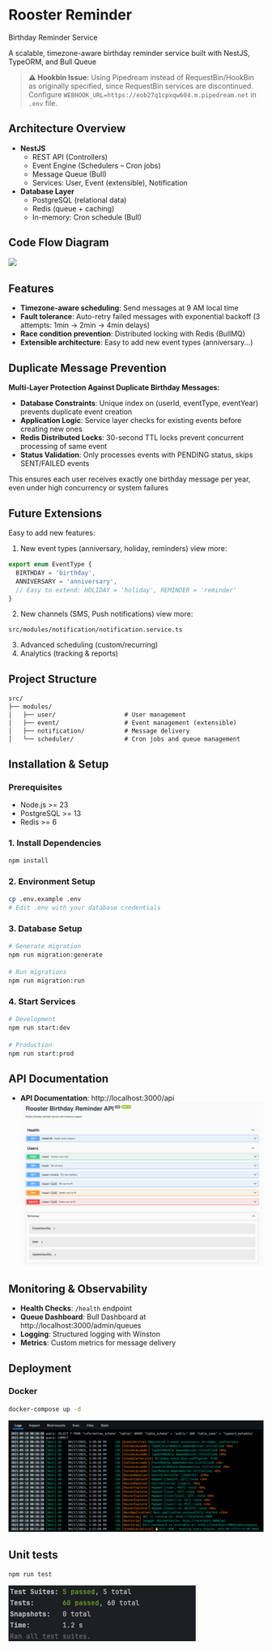 # Rooster Reminder
Birthday Reminder Service

A scalable, timezone-aware birthday reminder service built with NestJS, TypeORM, and Bull Queue

> **⚠️ Hookbin Issue:** Using Pipedream instead of RequestBin/HookBin as originally specified, since RequestBin services are discontinued. Configure `WEBHOOK_URL=https://eob27q1cpxqw604.m.pipedream.net` in `.env` file.

## Architecture Overview
* **NestJS**
   * REST API (Controllers)
   * Event Engine (Schedulers – Cron jobs)
   * Message Queue (Bull)
   * Services: User, Event (extensible), Notification
* **Database Layer**
   * PostgreSQL (relational data)
   * Redis (queue + caching)
   * In-memory: Cron schedule (Bull)

## Code Flow Diagram
[![](https://mermaid.ink/img/pako:eNqVVl1vIjcU_StXs9qmqzpZGL4C2m7FZ0gIhDBkV-0kqsyMAYvBZj2eJmySx75V6kNft_-hvym_pHfs4WtVVS0PCNv3nHvv8bHNoxPIkDk1Z6boag7jxq0A_Lx-DU2pGHQieW9n6v5NzBTUh-fvJurt--bopgXpTHwHx8fvoeF_O5SxninmXV-aCLMI30D7FyY0XMpZ_ObOUtnvpv_y-1_QVFKkIWoNXZkoyz1nwQIaXOl5SNcw5ktmk7Qem4lSKV0aC99Dtd43CC6AijVojPwsBfvheT9RK8U-_cjiJ2j7HS7CHbWpccMwpmrGtEmXksR3-_CBfIKO7y34Cm6E5hEM2IMt46CptqnzzG8qRjXb690kGSpmJlrJKuIBBmxynBlY179OWMLgQk5sfCOJIrBz38GIhTw-SNY1qHP_o1QL3JqhkgGLLdIEY2LUEac1CzSXIgOfG9iF30h4FEIfIXTGDOqoy9YE088FcH0UwzpVeZKJdZTBLwy853sMldQShnzFQmx3aVu88sbwVkn0AlPHS0t-UHXP4C8fP7LJXMoFeEmQlr3Zs0sj98uXX8HN5eCq9wR9v0_VAmgMXnswvjsI-_M3aCsl1RMMtlGd-vllu2Wq8YI5C5OIoXharQ_KQId3aBLhfsuIKSoCZuev_BELpDFk6k1DY_1ZyEGfiyTdNdPC0JqpQ3nEQrvVVnyVJvs5kAlu9TsoZGmHBnTtm1Lgnuu55X5YodnQUjSCBg0WcjrNANfWFF8V3X7QTMR8gk21WMxnwq6MfOu1zAQys_XG6QTqQnBsI6aoAxyfpC61SM8fSM2nqR_RI9CcUyFYZOHZHhHw-h6B9hJbzcC9r8rqsTV00POJYug7OkEGuzb2RzRgeJuIkJsE2SHgmbYvX_6w1oYWj7XiExQ4NM6Nt-utBh46_ikxNBhEOUqdqXTjbw4s1O-pYlsQ3g0pDcqaBuy40J9dKsKIi1lG8cH3MIzuJN0G27Nnz9eunK5UHBNqpE6BO6KtGp5ep9N2HEQ0jltsCivFlyh_eqfClEdR7VWxWe-UcgRbkgtWe-W2K62Cmw2P73mo57XC6oEEMpKqdj_nmn1FyVLz7xF2isVCobwlbJbdU_f0kND9V8JPacf7hJ3qaW5XYbtcym-H_4mQ7fxqGatNt9LYMZbr-Ua1_n8YpxubWT43Xy13Clu-XKtYqecP-fL_xLfHCnXSIG1yRi5Ij_T392k_aECG5Hqn-P5Sl5yTq512-0sj4u1psL8yJjfkw7YbhzhLpvCEhfgYP6Zxt46esyW7dWr4c4qvcaxvnVvxjJE00dJbi8CpTWkUM-Iomczm21GyCvFxaXGKj_pyO7ui4icpcaxVYodO7dF5cGql8km-VMV9dctu1XWL-RJx1k4tXy6clEulUi5XKBTdolsqPxPns2HInxQLrluoViq509Mqeswl-AciLd1y4xsdMtVMb0CnVsmXiYMnXEvVt_81AimmfOY8_w3XfsHa?type=png)](https://mermaid.live/edit#pako:eNqVVl1vIjcU_StXs9qmqzpZGL4C2m7FZ0gIhDBkV-0kqsyMAYvBZj2eJmySx75V6kNft_-hvym_pHfs4WtVVS0PCNv3nHvv8bHNoxPIkDk1Z6boag7jxq0A_Lx-DU2pGHQieW9n6v5NzBTUh-fvJurt--bopgXpTHwHx8fvoeF_O5SxninmXV-aCLMI30D7FyY0XMpZ_ObOUtnvpv_y-1_QVFKkIWoNXZkoyz1nwQIaXOl5SNcw5ktmk7Qem4lSKV0aC99Dtd43CC6AijVojPwsBfvheT9RK8U-_cjiJ2j7HS7CHbWpccMwpmrGtEmXksR3-_CBfIKO7y34Cm6E5hEM2IMt46CptqnzzG8qRjXb690kGSpmJlrJKuIBBmxynBlY179OWMLgQk5sfCOJIrBz38GIhTw-SNY1qHP_o1QL3JqhkgGLLdIEY2LUEac1CzSXIgOfG9iF30h4FEIfIXTGDOqoy9YE088FcH0UwzpVeZKJdZTBLwy853sMldQShnzFQmx3aVu88sbwVkn0AlPHS0t-UHXP4C8fP7LJXMoFeEmQlr3Zs0sj98uXX8HN5eCq9wR9v0_VAmgMXnswvjsI-_M3aCsl1RMMtlGd-vllu2Wq8YI5C5OIoXharQ_KQId3aBLhfsuIKSoCZuev_BELpDFk6k1DY_1ZyEGfiyTdNdPC0JqpQ3nEQrvVVnyVJvs5kAlu9TsoZGmHBnTtm1Lgnuu55X5YodnQUjSCBg0WcjrNANfWFF8V3X7QTMR8gk21WMxnwq6MfOu1zAQys_XG6QTqQnBsI6aoAxyfpC61SM8fSM2nqR_RI9CcUyFYZOHZHhHw-h6B9hJbzcC9r8rqsTV00POJYug7OkEGuzb2RzRgeJuIkJsE2SHgmbYvX_6w1oYWj7XiExQ4NM6Nt-utBh46_ikxNBhEOUqdqXTjbw4s1O-pYlsQ3g0pDcqaBuy40J9dKsKIi1lG8cH3MIzuJN0G27Nnz9eunK5UHBNqpE6BO6KtGp5ep9N2HEQ0jltsCivFlyh_eqfClEdR7VWxWe-UcgRbkgtWe-W2K62Cmw2P73mo57XC6oEEMpKqdj_nmn1FyVLz7xF2isVCobwlbJbdU_f0kND9V8JPacf7hJ3qaW5XYbtcym-H_4mQ7fxqGatNt9LYMZbr-Ua1_n8YpxubWT43Xy13Clu-XKtYqecP-fL_xLfHCnXSIG1yRi5Ij_T392k_aECG5Hqn-P5Sl5yTq512-0sj4u1psL8yJjfkw7YbhzhLpvCEhfgYP6Zxt46esyW7dWr4c4qvcaxvnVvxjJE00dJbi8CpTWkUM-Iomczm21GyCvFxaXGKj_pyO7ui4icpcaxVYodO7dF5cGql8km-VMV9dctu1XWL-RJx1k4tXy6clEulUi5XKBTdolsqPxPns2HInxQLrluoViq509Mqeswl-AciLd1y4xsdMtVMb0CnVsmXiYMnXEvVt_81AimmfOY8_w3XfsHa)

## Features

-  **Timezone-aware scheduling**: Send messages at 9 AM local time
-  **Fault tolerance**: Auto-retry failed messages with exponential backoff (3 attempts: 1min → 2min → 4min delays)
-  **Race condition prevention**: Distributed locking with Redis  (BullMQ)
-  **Extensible architecture**: Easy to add new event types (anniversary...)

## Duplicate Message Prevention

**Multi-Layer Protection Against Duplicate Birthday Messages:**

- **Database Constraints**: Unique index on (userId, eventType, eventYear) prevents duplicate event creation
- **Application Logic**: Service layer checks for existing events before creating new ones
- **Redis Distributed Locks**: 30-second TTL locks prevent concurrent processing of same event
- **Status Validation**: Only processes events with PENDING status, skips SENT/FAILED events

This ensures each user receives exactly one birthday message per year, even under high concurrency or system failures

## Future Extensions

Easy to add new features:

1. New event types (anniversary, holiday, reminders)
   view more:
```javascript
export enum EventType {
  BIRTHDAY = 'birthday',
  ANNIVERSARY = 'anniversary',
  // Easy to extend: HOLIDAY = 'holiday', REMINDER = 'reminder'
}

```
2. New channels (SMS, Push notifications)
   view more:
```shell
src/modules/notification/notification.service.ts
```
3. Advanced scheduling (custom/recurring)
4. Analytics (tracking & reports)



## Project Structure

```
src/
├── modules/
│   ├── user/                   # User management
│   ├── event/                  # Event management (extensible)
│   ├── notification/           # Message delivery  
│   └── scheduler/              # Cron jobs and queue management  
```

## Installation & Setup

### Prerequisites
- Node.js >= 23
- PostgreSQL >= 13
- Redis >= 6

### 1. Install Dependencies
```bash
npm install
```

### 2. Environment Setup
```bash
cp .env.example .env
# Edit .env with your database credentials
```

### 3. Database Setup
```bash
# Generate migration
npm run migration:generate

# Run migrations
npm run migration:run
```

### 4. Start Services
```bash
# Development
npm run start:dev

# Production
npm run start:prod
```

## API Documentation
- **API Documentation**: http://localhost:3000/api
![img_4.png](docs/img_4.png)

## Monitoring & Observability
- **Health Checks**: `/health` endpoint
- **Queue Dashboard**: Bull Dashboard at http://localhost:3000/admin/queues
- **Logging**: Structured logging with Winston
- **Metrics**: Custom metrics for message delivery

##  Deployment

### Docker
```bash
docker-compose up -d
```
![img_3.png](docs/img_3.png)
## Unit tests

```bash
npm run test
```
![img_1.png](docs/img_1.png)